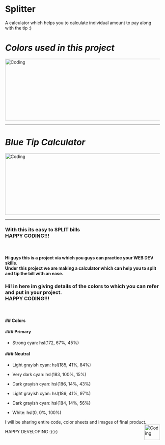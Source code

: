 # Splitter
A calculator which helps you to calculate individual amount to pay along with the tip :)

 <h1><b> <i> Colors used in this project </i> </b></h1> 
<img align="center" alt="Coding" height="200" width="1000" src="https://media.giphy.com/media/xTiTniuHdUjpOlNo1q/giphy.gif">
<hr>

 <h1><b> <i> Blue Tip Calculator </i> </b></h1> 
<img align="center" alt="Coding" height="200" width="1000" src="https://media.giphy.com/media/l378zXQJQU764E4ow/giphy.gif">
<hr>

<h3>With this <SPLITTER> its easy to <b>SPLIT</b> bills <br> <b> HAPPY CODING!!!</b></h3>

<BR>
<H4>  Hi guys this is a project via which you guys can practice your WEB DEV  skills. <br>Under this project we are making a calculator which can help you to split and tip       the bill with an ease. </H4>




<h3>Hi! in here im giving details of the colors to which you can refer and put in your project. <br> <b> HAPPY CODING!!!</b></h3>

<BR>
<H4>## Colors </H4>

<H4>### Primary</H4>

- Strong cyan: hsl(172, 67%, 45%)

<H4>### Neutral</H4>

- Light grayish cyan: hsl(185, 41%, 84%)
- Very dark cyan: hsl(183, 100%, 15%)
- Dark grayish cyan: hsl(186, 14%, 43%)
- Light grayish cyan: hsl(189, 41%, 97%)
- Dark grayish cyan: hsl(184, 14%, 56%)

- White: hsl(0, 0%, 100%)

 <p> I will be sharing entire code, color sheets and images of final product. <Br> <img align="RIGHT" alt="Coding" height="50" width="50" src="https://user-images.githubusercontent.com/72547243/127297452-b1286088-3aa7-4b28-b2f2-129602b9b365.png">

 HAPPY DEVELOPING :):):) </p>
